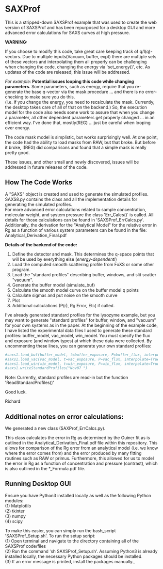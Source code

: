 # SAXProf
This is a stripped-down SAXSProf example that was used to create the web version of SAXSProf and has been repurposed for a desktop GUI and more advanced error calculations for SAXS curves at high pressure.


**WARNING:**

If you choose to modify this code, take great care keeping track of q/I(q)-vectors. Due to multiple inputs(Vacuum, buffer, expt) there are multiple sets of
these vectors and interpolating them all properly can be challenging when changing the code, changing the energy via 'set_energy()', etc.
As updates of the code are released, this issue will be addressed.

_For example:_
**Potential issues looping this code while changing parameters.** 
Some parameters, such as energy, require that you re-generate the base q-vector via the mask procedure ... and there is no error-checking to make sure you do this.  
(i.e. if you change the energy, you need to recalculate the mask. Currently, the desktop takes care of all of that on the backend.)
So, the execution model for the code also needs some work to assure that when you change a parameter, all other dependent parameters get properly changed ... in an efficient way. 
I've done that, mostly(REG) ... just be careful when looping over energy.  

The code mask model is simplistic, but works surprisingly well. At one point, the code had the ability to load masks from RAW, but that broke. 
But before it broke, I(REG) did comparisons and found that a simple mask is really pretty good.

These issues, and other small and newly discovered, issues will be addressed in future releases of the code.

## How The Code Works
A "SAXS" object is created and used to generate the simulated profiles. SAXS8.py contains the class and all the implementation details for generating the simulated profiles.  
For more advanced error calculations related to sample concentration, molecular weight, and system pressure the class 'Err_Calcs()' is called. All details for those calculations can
be found in 'SAXSProf_ErrCalcs.py'. Additionally, the derivation for the "Analytical Model" for the relative error in Rg as a function
of various system parameters can be found in the file: Analytical_Derivation_Final.pdf

**Details of the backend of the code:**

1. Define the detector and mask. This determines the q-space points that will be used by everything else (_energy-dependent!_)
2. Load the computed smooth scattering profile from FoXS or some other program. 
3. Load the "standard profiles" describing buffer, windows, and slit scatter "vacuum".
4. Generate the buffer model (simulate_buf)
5. Calculate the smooth model curve on the buffer model q points
6. Calculate sigmas and put noise on the smooth curve
7. Plot
8. Additional calculations (P(r), Rg Error, Etc) if called.

  I've already generated standard profiles for the lysozyme example, but you may want to generate
  "standard profiles" for buffer, window, and "vacuum" for your own systems as in the paper.
  At the beginning of the example code, I have listed the experimental data files
  I used to generate these standard profiles: buffer_model, vac_model, win_model.
  You must specify the flux and exposure (and window types) at which these data were collected.
  By uncommenting these lines, you can generate your own standard profiles:

```python
#saxs1.load_buf(buffer_model, t=buffer_exposure, P=buffer_flux, interpolate=True, q_array = saxs1.default_q)
#saxs1.load_vac(vac_model, t=vac_exposure, P=vac_flux, interpolate=True, q_array = saxs1.default_q)
#saxs1.load_win(win_model, t=win_exposure, P=win_flux, interpolate=True, q_array = saxs1.default_q)
#saxs1.writeStandardProfiles("Nov07_")
```

Note: Currently, standard profiles are read-in but the function 'ReadStandardProfiles()'

Good luck. 

Richard

## Additional notes on error calculations: 

We generated a new class (SAXProf_ErrCalcs.py).  
 
This class calculates the error in Rg as determined by the Guiner fit as is outlined in the Analytical_Derivation_Final.pdf file within this repository.
This allows for comparison of the Rg error from an analytical model (i.e. we know where the error comes from) and the error produced by many fitting routines
such as RAW or primus.
Furthermore, this allowed for us to model the error in Rg as a function of concentration and pressure (contrast), which is also outlined in the *_Formula.pdf file.

## Running Desktop GUI

Ensure you have Python3 installed locally as well as the following Python modules:  
(1) Matplotlib  
(2) tkinter  
(3) numpy  
(4) scipy  
  
To make this easier, you can simply run the bash_script 'SAXSProf_Setup.sh'. To run the setup script:  
(1) Open terminal and navigate to the directory containing all of the SAXSProf code/files  
(2) Run the command 'sh SAXSProf_Setup.sh'. Assuming Python3 is already installed locally, the necessary Python packages should be installed.  
(3) If an error message is printed, install the packages manually.,